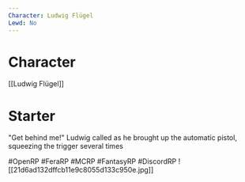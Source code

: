 ```yaml
---
Character: Ludwig Flügel
Lewd: No
---
```

# Character
[[Ludwig Flügel]]

# Starter
"Get behind me!" Ludwig called as he brought up the automatic pistol, squeezing the trigger several times  

#OpenRP #FeraRP #MCRP #FantasyRP #DiscordRP 
![[21d6ad132dffcb11e9c8055d133c950e.jpg]]